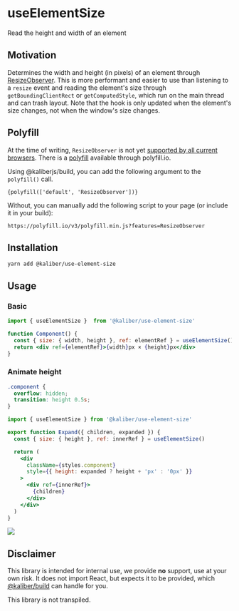 # useElementSize
Read the height and width of an element

## Motivation
Determines the width and height (in pixels) of an element through [ResizeObserver](https://developer.mozilla.org/en-US/docs/Web/API/ResizeObserver). This is more performant and easier to use than listening to a `resize` event and reading the element's size through `getBoundingClientRect` or `getComputedStyle`, which run on the main thread and can trash layout. Note that the hook is only updated when the element's size changes, not when the window's size changes.

## Polyfill
At the time of writing, `ResizeObserver` is not yet [supported by all current browsers](https://developer.mozilla.org/en-US/docs/Web/API/ResizeObserver#Browser_compatibility). There is a [polyfill](https://www.npmjs.com/package/resize-observer-polyfill) available through polyfill.io.

Using @kaliberjs/build, you can add the following argument to the `polyfill()` call.
```
{polyfill(['default', 'ResizeObserver'])}
```

Without, you can manually add the following script to your page (or include it in your build):
```
https://polyfill.io/v3/polyfill.min.js?features=ResizeObserver
```

## Installation

```
yarn add @kaliber/use-element-size
```

## Usage
### Basic
```jsx
import { useElementSize }  from '@kaliber/use-element-size'

function Component() {
  const { size: { width, height }, ref: elementRef } = useElementSize()
  return <div ref={elementRef}>{width}px × {height}px</div>
}
```
### Animate height
```css
.component {
  overflow: hidden;
  transition: height 0.5s;
}
```
```jsx
import { useElementSize } from '@kaliber/use-element-size'

export function Expand({ children, expanded }) {
  const { size: { height }, ref: innerRef } = useElementSize()

  return (
    <div 
      className={styles.component} 
      style={{ height: expanded ? height + 'px' : '0px' }}
    >
      <div ref={innerRef}>
        {children}
      </div>
    </div>
  )
}
```

![](https://media.giphy.com/media/GFFZmiHkm6h9u/source.gif)

## Disclaimer
This library is intended for internal use, we provide __no__ support, use at your own risk. It does not import React, but expects it to be provided, which [@kaliber/build](https://kaliberjs.github.io/build/) can handle for you.

This library is not transpiled.
